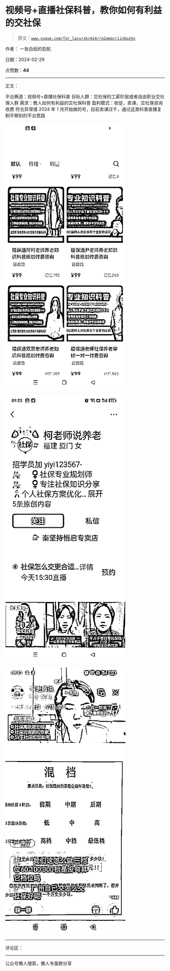 # 视频号+直播社保科普，教你如何有利益的交社保

> 原文：[`www.yuque.com/for_lazy/xkrm14/rg2amqcriinbpzhn`](https://www.yuque.com/for_lazy/xkrm14/rg2amqcriinbpzhn)

作者： 一张白纸的启航

日期：2024-02-29

点赞数：**44**

* * *

正文：

平台赛道：视频号+直播社保科普 目标人群：交社保的工薪阶层或者自由职业交社保人群 需求：教人如何有利益的交社保科普 盈利模式：收徒，卖课，交社保咨询收费
符合异常值 2024 年 1 月开始做的号，目前卖课过千，通过这类科普直播复制平移别的平台思路

![](img/f12e0f33934b9f169e0c9f8b4fe5d3d9.png)

![](img/cd0df99abf643a3db0be5af734bacd55.png)

![](img/937198a8aad39779b200231792472c99.png)

* * *

评论区：

* * *

公众号懒人搜索，懒人专属群分享